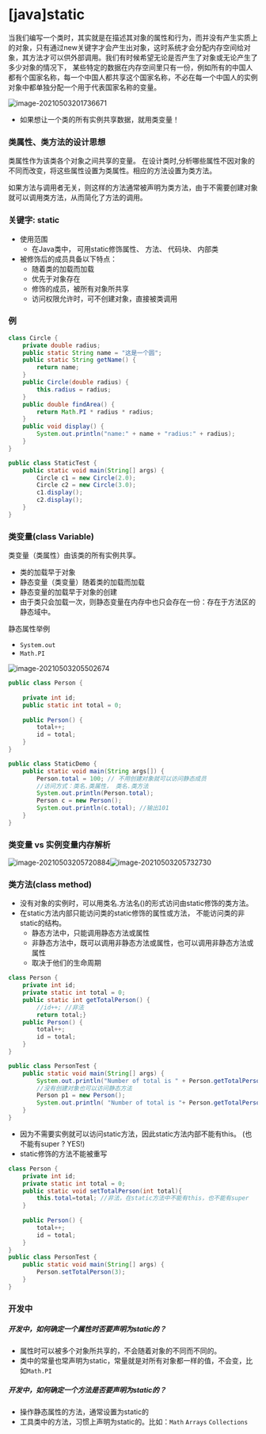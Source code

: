 # [java]static

当我们编写一个类时，其实就是在描述其对象的属性和行为，而并没有产生实质上的对象，只有通过new关键字才会产生出对象，这时系统才会分配内存空间给对象，其方法才可以供外部调用。我们有时候希望无论是否产生了对象或无论产生了多少对象的情况下， 某些特定的数据在内存空间里只有一份，例如所有的中国人都有个国家名称，每一个中国人都共享这个国家名称，不必在每一个中国人的实例对象中都单独分配一个用于代表国家名称的变量。  

![image-20210503201736671](img/image-20210503201736671.png)

- 如果想让一个类的所有实例共享数据，就用类变量！  

### 类属性、类方法的设计思想  

类属性作为该类各个对象之间共享的变量。 在设计类时,分析哪些属性不因对象的不同而改变，将这些属性设置为类属性。相应的方法设置为类方法。  

如果方法与调用者无关，则这样的方法通常被声明为类方法，由于不需要创建对象就可以调用类方法，从而简化了方法的调用。  



### 关键字: static

- 使用范围
  - 在Java类中， 可用static修饰属性、 方法、 代码块、 内部类  
- 被修饰后的成员具备以下特点：  
  - 随着类的加载而加载  
  - 优先于对象存在  
  - 修饰的成员，被所有对象所共享  
  - 访问权限允许时，可不创建对象，直接被类调用

### 例

```java
class Circle {
    private double radius;
    public static String name = "这是一个圆";
    public static String getName() {
        return name;
    }
    public Circle(double radius) {
        this.radius = radius;
    }
    public double findArea() {
        return Math.PI * radius * radius;
    }
    public void display() {
        System.out.println("name:" + name + "radius:" + radius);
    }
}

public class StaticTest {
    public static void main(String[] args) {
        Circle c1 = new Circle(2.0);
        Circle c2 = new Circle(3.0);
        c1.display();
        c2.display();
    }
}
```



### 类变量(class Variable)  

类变量（类属性）由该类的所有实例共享。

- 类的加载早于对象
- 静态变量（类变量）随着类的加载而加载
- 静态变量的加载早于对象的创建
- 由于类只会加载一次，则静态变量在内存中也只会存在一份：存在于方法区的静态域中。

静态属性举例

- `System.out`
- `Math.PI`

![image-20210503205502674](img/image-20210503205502674.png)

```java
public class Person {
    
    private int id;
    public static int total = 0;
    
    public Person() {
        total++;
        id = total;
    }
}

public class StaticDemo {
    public static void main(String args[]) {
        Person.total = 100; // 不用创建对象就可以访问静态成员
        //访问方式：类名.类属性， 类名.类方法
        System.out.println(Person.total);
        Person c = new Person();
        System.out.println(c.total); //输出101
    }
}
```



### 类变量 vs 实例变量内存解析  

![image-20210503205720884](img/image-20210503205720884.png)![image-20210503205732730](img/image-20210503205732730.png)



### 类方法(class method)  

- 没有对象的实例时，可以用类名.方法名()的形式访问由static修饰的类方法。  
- 在static方法内部只能访问类的static修饰的属性或方法， 不能访问类的非static的结构。  
  - 静态方法中，只能调用静态方法或属性
  - 非静态方法中，既可以调用非静态方法或属性，也可以调用非静态方法或属性
  - 取决于他们的生命周期

```java
class Person {
    private int id;
    private static int total = 0;
    public static int getTotalPerson() {
        //id++; //非法
        return total;}
    public Person() {
        total++;
        id = total;
    }
}

public class PersonTest {
    public static void main(String[] args) {
        System.out.println("Number of total is " + Person.getTotalPerson()); //0
        //没有创建对象也可以访问静态方法
        Person p1 = new Person();
        System.out.println( "Number of total is "+ Person.getTotalPerson()); //1
    }
}
```

- 因为不需要实例就可以访问static方法，因此static方法内部不能有this。 (也不能有super ? YES!)  
- static修饰的方法不能被重写  

```java
class Person {
    private int id;
    private static int total = 0;
    public static void setTotalPerson(int total){
        this.total=total; //非法，在static方法中不能有this，也不能有super
    }
    
    public Person() {
        total++;
        id = total;
    }
}
public class PersonTest {
    public static void main(String[] args) {
        Person.setTotalPerson(3);
    }
}
```



### 开发中

##### 开发中，如何确定一个属性时否要声明为static的？

- 属性时可以被多个对象所共享的，不会随着对象的不同而不同的。
- 类中的常量也常声明为static，常量就是对所有对象都一样的值，不会变，比如`Math.PI`

##### 开发中，如何确定一个方法是否要声明为static的？

- 操作静态属性的方法，通常设置为static的
- 工具类中的方法，习惯上声明为static的。比如：`Math` `Arrays` `Collections`

